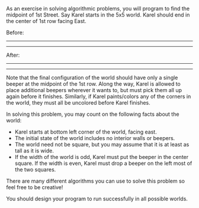 As an exercise in solving algorithmic problems, you will program to find the midpoint of 1st Street. Say Karel starts in the 5x5 world. Karel should end in the center of 1st row facing East.

Before:

---
---

After:

---
---

Note that the final configuration of the world should have only a single beeper at the midpoint of the 1st row. Along the way, Karel is allowed to place additional beepers wherever it wants to, but must pick them all up again before it finishes. Similarly, if Karel paints/colors any of the corners in the world, they must all be uncolored before Karel finishes.

In solving this problem, you may count on the following facts about the world:

- Karel starts at bottom left corner of the world, facing east.
- The initial state of the world includes no interior walls or beepers.
- The world need not be square, but you may assume that it is at least as tall as it is wide.
- If the width of the world is odd, Karel must put the beeper in the center square. If the width is even, Karel must drop a beeper on the left most of the two squares.

There are many different algorithms you can use to solve this problem so feel free to be creative!

You should design your program to run successfully in all possible worlds.